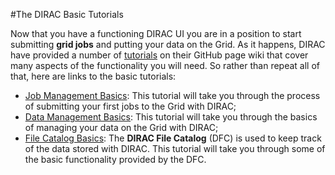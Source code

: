 #The DIRAC Basic Tutorials

Now that you have a functioning DIRAC UI
you are in a position to start submitting **grid jobs** and
putting your data on the Grid.
As it happens, DIRAC have provided a number of
[tutorials](https://github.com/DIRACGrid/DIRAC/wiki/DIRAC-Tutorials)
on their GitHub page wiki that cover many aspects of the functionality
you will need.
So rather than repeat all of that,
here are links to the basic tutorials:

* [Job Management Basics](https://github.com/DIRACGrid/DIRAC/wiki/JobManagement):
This tutorial will take you through the process of submitting your
first jobs to the Grid with DIRAC;
* [Data Management Basics](https://github.com/DIRACGrid/DIRAC/wiki/DataManagement):
This tutorial will take you through the basics of managing your data on
the Grid with DIRAC;
* [File Catalog Basics](https://github.com/DIRACGrid/DIRAC/wiki/FileCatalog):
The **DIRAC File Catalog** (DFC) is used to keep track of the data
stored with DIRAC. This tutorial will take you through some of the
basic functionality provided by the DFC.

